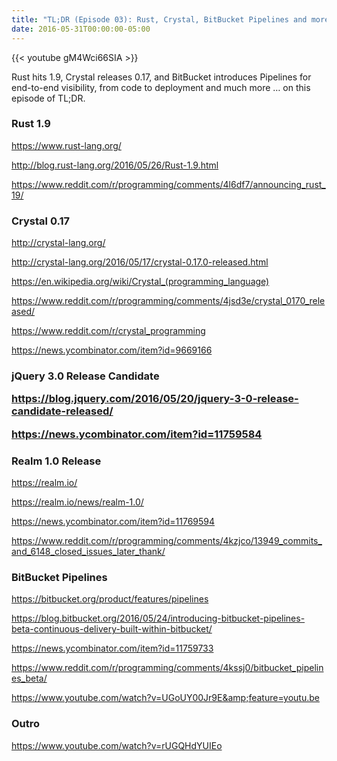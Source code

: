 ```yaml
---
title: "TL;DR (Episode 03): Rust, Crystal, BitBucket Pipelines and more ..."
date: 2016-05-31T00:00:00-05:00
---
```

{{< youtube gM4Wci66SIA >}}

Rust hits 1.9, Crystal releases 0.17, and BitBucket introduces Pipelines for end-to-end visibility, from code to deployment and much more …  on this episode of TL;DR.

### Rust 1.9

<a href="https://www.rust-lang.org/">https://www.rust-lang.org/</a>

<a href="http://blog.rust-lang.org/2016/05/26/Rust-1.9.html">http://blog.rust-lang.org/2016/05/26/Rust-1.9.html</a>

<a href="https://www.reddit.com/r/programming/comments/4l6df7/announcing_rust_19/">https://www.reddit.com/r/programming/comments/4l6df7/announcing_rust_19/</a>

### Crystal 0.17

<a href="http://crystal-lang.org/">http://crystal-lang.org/</a>

<a href="http://crystal-lang.org/2016/05/17/crystal-0.17.0-released.html">http://crystal-lang.org/2016/05/17/crystal-0.17.0-released.html</a>

<a href="https://en.wikipedia.org/wiki/Crystal_(programming_language)">https://en.wikipedia.org/wiki/Crystal_(programming_language)</a>

<a href="https://www.reddit.com/r/programming/comments/4jsd3e/crystal_0170_released/">https://www.reddit.com/r/programming/comments/4jsd3e/crystal_0170_released/</a>

<a href="https://www.reddit.com/r/crystal_programming">https://www.reddit.com/r/crystal_programming</a>

<a href="https://news.ycombinator.com/item?id=9669166">https://news.ycombinator.com/item?id=9669166</a>

<h3 id="jquery-30-release-candidate">jQuery 3.0 Release Candidate

<a href="https://blog.jquery.com/2016/05/20/jquery-3-0-release-candidate-released/">https://blog.jquery.com/2016/05/20/jquery-3-0-release-candidate-released/</a>

<a href="https://news.ycombinator.com/item?id=11759584">https://news.ycombinator.com/item?id=11759584</a>

### Realm 1.0 Release

<a href="https://realm.io/">https://realm.io/</a>

<a href="https://realm.io/news/realm-1.0/">https://realm.io/news/realm-1.0/</a>

<a href="https://news.ycombinator.com/item?id=11769594">https://news.ycombinator.com/item?id=11769594</a>

<a href="https://www.reddit.com/r/programming/comments/4kzjco/13949_commits_and_6148_closed_issues_later_thank/">https://www.reddit.com/r/programming/comments/4kzjco/13949_commits_and_6148_closed_issues_later_thank/</a>

### BitBucket Pipelines

<a href="https://bitbucket.org/product/features/pipelines">https://bitbucket.org/product/features/pipelines</a>

<a href="https://blog.bitbucket.org/2016/05/24/introducing-bitbucket-pipelines-beta-continuous-delivery-built-within-bitbucket/">https://blog.bitbucket.org/2016/05/24/introducing-bitbucket-pipelines-beta-continuous-delivery-built-within-bitbucket/</a>

<a href="https://news.ycombinator.com/item?id=11759733">https://news.ycombinator.com/item?id=11759733</a>

<a href="https://www.reddit.com/r/programming/comments/4kssj0/bitbucket_pipelines_beta/">https://www.reddit.com/r/programming/comments/4kssj0/bitbucket_pipelines_beta/</a>

<a href="https://www.youtube.com/watch?v=UGoUY00Jr9E&amp;feature=youtu.be">https://www.youtube.com/watch?v=UGoUY00Jr9E&amp;feature=youtu.be</a>

### Outro

<a href="https://www.youtube.com/watch?v=rUGQHdYUIEo">https://www.youtube.com/watch?v=rUGQHdYUIEo</a>